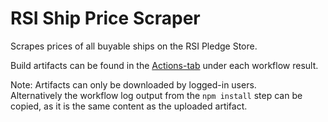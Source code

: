 # RSI Ship Price Scraper

Scrapes prices of all buyable ships on the RSI Pledge Store.

Build artifacts can be found in the [Actions-tab](https://github.com/StarCitizenWiki/ship-price-scraper/actions) under each workflow result.

Note: Artifacts can only be downloaded by logged-in users.  
Alternatively the workflow log output from the `npm install` step can be copied, as it is the same content as the uploaded artifact.

